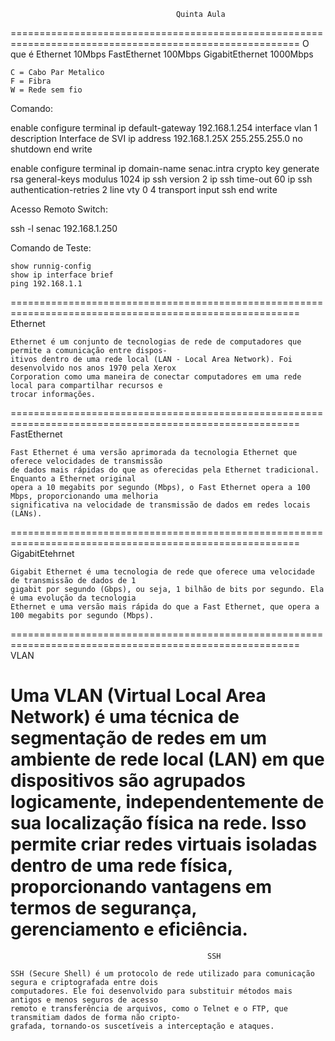                                          Quinta Aula
========================================================================================================
O que é Ethernet         10Mbps
        FastEthernet     100Mbps
        GigabitEthernet  1000Mbps
    
    C = Cabo Par Metalico
    F = Fibra 
    W = Rede sem fio 

Comando: 

enable
    configure terminal
        ip default-gateway 192.168.1.254
        interface vlan 1
            description Interface de SVI
            ip address 192.168.1.25X 255.255.255.0
            no shutdown
            end
    write

enable 
    configure terminal
        ip domain-name senac.intra
        crypto key generate rsa general-keys modulus 1024
        ip ssh version 2
        ip ssh time-out 60
        ip ssh authentication-retries 2
        line vty 0 4
            transport input ssh
            end
    write

Acesso Remoto Switch:

ssh -l senac 192.168.1.250

Comando de Teste:

    show runnig-config
    show ip interface brief
    ping 192.168.1.1
========================================================================================================
                                            Ethernet
            
    Ethernet é um conjunto de tecnologias de rede de computadores que permite a comunicação entre dispos-
    itivos dentro de uma rede local (LAN - Local Area Network). Foi desenvolvido nos anos 1970 pela Xerox 
    Corporation como uma maneira de conectar computadores em uma rede local para compartilhar recursos e 
    trocar informações.
========================================================================================================
                                            FastEthernet
                    
    Fast Ethernet é uma versão aprimorada da tecnologia Ethernet que oferece velocidades de transmissão 
    de dados mais rápidas do que as oferecidas pela Ethernet tradicional. Enquanto a Ethernet original 
    opera a 10 megabits por segundo (Mbps), o Fast Ethernet opera a 100 Mbps, proporcionando uma melhoria 
    significativa na velocidade de transmissão de dados em redes locais (LANs).
========================================================================================================
                                            GigabitEtehrnet
                        
    Gigabit Ethernet é uma tecnologia de rede que oferece uma velocidade de transmissão de dados de 1 
    gigabit por segundo (Gbps), ou seja, 1 bilhão de bits por segundo. Ela é uma evolução da tecnologia 
    Ethernet e uma versão mais rápida do que a Fast Ethernet, que opera a 100 megabits por segundo (Mbps).
========================================================================================================
                                                VLAN

Uma VLAN (Virtual Local Area Network) é uma técnica de segmentação de redes em um ambiente de rede local 
(LAN) em que dispositivos são agrupados logicamente, independentemente de sua localização física na rede. 
Isso permite criar redes virtuais isoladas dentro de uma rede física, proporcionando vantagens em termos 
de segurança, gerenciamento e eficiência.
========================================================================================================
                                                SSH
                                    
    SSH (Secure Shell) é um protocolo de rede utilizado para comunicação segura e criptografada entre dois 
    computadores. Ele foi desenvolvido para substituir métodos mais antigos e menos seguros de acesso 
    remoto e transferência de arquivos, como o Telnet e o FTP, que transmitiam dados de forma não cripto-
    grafada, tornando-os suscetíveis a interceptação e ataques.
    